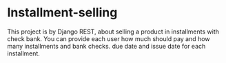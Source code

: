 # Installment-selling
This project is by Django REST, about selling a product in installments with check bank.
You can provide each user how much should pay and how many installments and bank checks.
due date and issue date for each installment.
